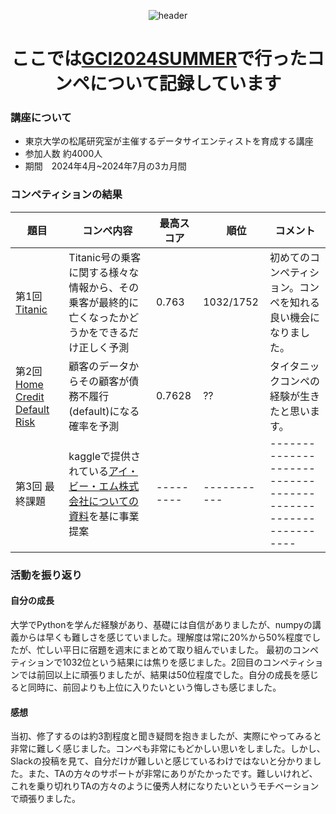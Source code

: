 <div align ="center">
 
 ![header](https://capsule-render.vercel.app/api?type=rounded&height=300&color=gradient&text=東京大学グローバル消費インテリジェンス寄附講座&fontSize=33&desc=GCI&descSize=30&descAlignY=70)
 </div>

<h1 align="center">ここでは<a href="https://gci2.t.u-tokyo.ac.jp/archives/course/gci-2024-summer" target="_blank">GCI2024SUMMER</a>で行ったコンペについて記録しています</h1>

### 講座について
- 東京大学の松尾研究室が主催するデータサイエンティストを育成する講座
- 参加人数  約4000人
- 期間　2024年4月~2024年7月の3カ月間


### コンペティションの結果
| 題目 | コンペ内容 | 最高スコア|　順位　| コメント |
|-------------------------------|---------------------------------------------------------------------------------------------|------|--|-------------------------------------------------------------|
| 第1回 [Titanic](https://github.com/mimikkusu/GCI2024_summer/tree/master/Titanic)             |Titanic号の乗客に関する様々な情報から、その乗客が最終的に亡くなったかどうかをできるだけ正しく予測|0.763 |1032/1752|初めてのコンペティション。コンペを知れる良い機会になりました。 |
| 第2回 [Home Credit Default Risk](https://github.com/mimikkusu/GCI2024_summer/tree/master/Home_Credit_Default_Risk)|顧客のデータからその顧客が債務不履行(default)になる確率を予測                                  |0.7628|??|タイタニックコンペの経験が生きたと思います。                 |
| 第3回 最終課題 |kaggleで提供されている[アイ・ビー・エム株式会社についての資料](https://www.kaggle.com/datasets/pavansubhasht/ibm-hr-analytics-attrition-dataset)を基に事業提案|---------|-----------| ------------------------------------------------------------ |

### 活動を振り返り
#### 自分の成長
大学でPythonを学んだ経験があり、基礎には自信がありましたが、numpyの講義からは早くも難しさを感じていました。理解度は常に20%から50%程度でしたが、忙しい平日に宿題を週末にまとめて取り組んでいました。
最初のコンペティションで1032位という結果には焦りを感じました。2回目のコンペティションでは前回以上に頑張りましたが、結果は50位程度でした。自分の成長を感じると同時に、前回よりも上位に入りたいという悔しさも感じました。
  
#### 感想
当初、修了するのは約3割程度と聞き疑問を抱きましたが、実際にやってみると非常に難しく感じました。コンペも非常にもどかしい思いをしました。しかし、Slackの投稿を見て、自分だけが難しいと感じているわけではないと分かりました。また、TAの方々のサポートが非常にありがたかったです。難しいけれど、これを乗り切れりTAの方々のように優秀人材になりたいというモチベーションで頑張りました。
